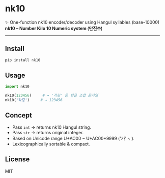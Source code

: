 # nk10

✨ One-function nk10 encoder/decoder using Hangul syllables (base-10000)  
**nk10 – Number Kilo 10 Numeric system (만진수)**

---

## Install

```bash
pip install nk10
```

## Usage

```python
import nk10

nk10(123456)     # → '각갛' 등 한글 조합 문자열
nk10('각갛')     # → 123456
```

## Concept

- Pass `int` → returns nk10 Hangul string.
- Pass `str` → returns original integer.
- Based on Unicode range U+AC00 ~ U+AC00+9999 ('가' ~ ).
- Lexicographically sortable & compact.

## License

MIT
